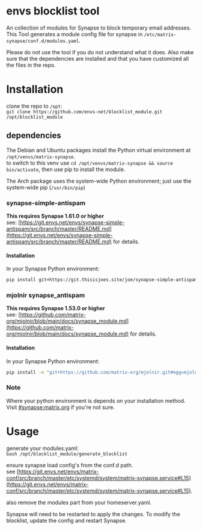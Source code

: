 # envs blocklist tool
An collection of modules for Synapse to block temporary email addresses.  
This Tool generates a module config file for synapse in `/etc/matrix-synapse/conf.d/modules.yaml`.

Please do not use the tool if you do not understand what it does. Also make sure that the dependencies are installed and that you have customized all the files in the repo.

# Installation

clone the repo to `/opt`:  
`git clone https://github.com/envs-net/blocklist_module.git /opt/blocklist_module`

## dependencies

The Debian and Ubuntu packages install the Python virtual environment at `/opt/venvs/matrix-synapse`.  
to switch to this venv use `cd /opt/venvs/matrix-synapse && source bin/activate`, then use pip to install the module.

The Arch package uses the system-wide Python environment; just use the system-wide pip (`/usr/bin/pip`)

### synapse-simple-antispam

**This requires Synapse 1.61.0 or higher**  
see: [https://git.envs.net/envs/synapse-simple-antispam/src/branch/master/README.md](https://git.envs.net/envs/synapse-simple-antispam/src/branch/master/README.md) for details.

#### Installation

In your Synapse Python environment:
```bash
pip install git+https://git.thisisjoes.site/joe/synapse-simple-antispam
```

### mjolnir synapse_antispam

**This requires Synapse 1.53.0 or higher**  
see: [https://github.com/matrix-org/mjolnir/blob/main/docs/synapse_module.md](https://github.com/matrix-org/mjolnir/blob/main/docs/synapse_module.md) for details.

#### Installation

In your Synapse Python environment:
```bash
pip install -e "git+https://github.com/matrix-org/mjolnir.git#egg=mjolnir&subdirectory=synapse_antispam"
```

### Note

Where your python environment is depends on your installation method. Visit
[#synapse:matrix.org](https://matrix.to/#/#synapse:matrix.org) if you're not sure.

# Usage

generate your modules.yaml:  
`bash /opt/blocklist_module/generate_blocklist`

ensure synapse load config's from the conf.d path.  
see [https://git.envs.net/envs/matrix-conf/src/branch/master/etc/systemd/system/matrix-synapse.service#L15](https://git.envs.net/envs/matrix-conf/src/branch/master/etc/systemd/system/matrix-synapse.service#L15).

also remove the modules part from your homeserver.yaml.

Synapse will need to be restarted to apply the changes. To modify the blocklist, update the config and restart Synapse.
